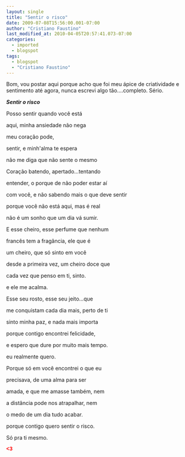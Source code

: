 ```yaml
---
layout: single
title: "Sentir o risco"
date: 2009-07-08T15:56:00.001-07:00
author: "Cristiano Faustino"
last_modified_at: 2010-04-05T20:57:41.073-07:00
categories:
  - imported
  - blogspot
tags:
  - blogspot
  - "Cristiano Faustino"
---
```


Bom, vou postar aqui porque acho que foi meu ápice de criatividade e sentimento até agora, nunca escrevi algo tão....completo. Sério.





<span style="font-weight: bold; font-style: italic;">Sentir o risco



Posso sentir quando você está

 aqui, minha ansiedade não nega

 meu coração pode,

 sentir, e minh'alma te espera

não me diga que não sente o mesmo



Coração batendo, apertado...tentando

 entender, o porque de não poder estar aí

 com você, e não sabendo mais o que deve sentir

 porque você não está aqui, mas é real

não é um sonho que um dia vá sumir.



E esse cheiro, esse perfume que nenhum

 francês tem a fragância, ele que é

 um cheiro, que só sinto em você

 desde a primeira vez, um cheiro doce que

 cada vez que penso em ti, sinto.

e ele me acalma.



Esse seu rosto, esse seu jeito...que

 me conquistam cada dia mais, perto de ti

 sinto minha paz, e nada mais importa

 porque contigo encontrei felicidade,

 e espero que dure por muito mais tempo.

eu realmente quero.



Porque só em você encontrei o que eu

 precisava, de uma alma para ser

 amada, e que me amasse também, nem

 a distância pode nos atrapalhar, nem

 o medo de um dia tudo acabar.

porque contigo quero sentir o risco.





Só pra ti mesmo.

<span style="color: rgb(255, 0, 0); font-weight: bold; font-family: courier new;">&lt;3
